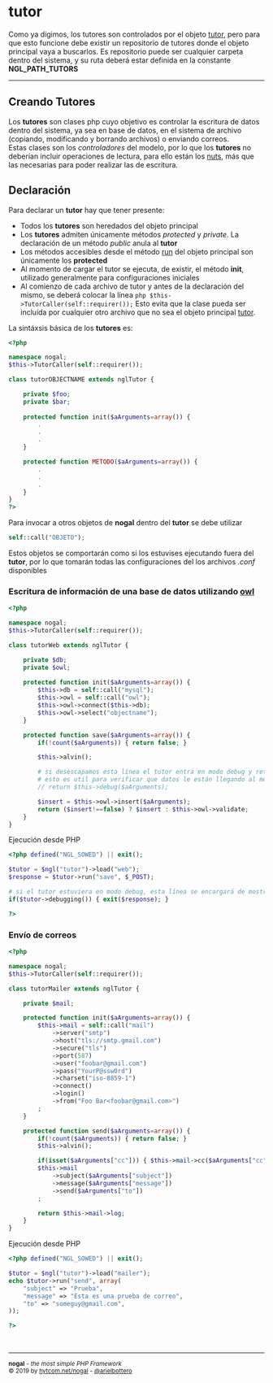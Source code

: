 # tutor
Como ya digimos, los tutores son controlados por el objeto [tutor](tutor.md), pero para que esto funcione debe existir un repositorio de tutores donde el objeto principal vaya a buscarlos.
Es repositorio puede ser cualquier carpeta dentro del sistema, y su ruta deberá estar definida en la constante **NGL_PATH_TUTORS**

___

## Creando Tutores
Los **tutores** son clases php cuyo objetivo es controlar la escritura de datos dentro del sistema, ya sea en base de datos, en el sistema de archivo (copiando, modificando y borrando archivos) o enviando correos.<br />
Estas clases son los *controladores* del modelo, por lo que los **tutores** no deberían incluir operaciones de lectura, para ello están los [nuts](nut.md), más que las necesarias para poder realizar las de escritura.

## Declaración
Para declarar un **tutor** hay que tener presente:
- Todos los **tutores** son heredados del objeto principal
- Los **tutores** admiten únicamente métodos *protected* y *private*. La declaración de un método *public* anula al **tutor**
- Los métodos accesibles desde el método [run](tutor.md#run) del objeto principal son únicamente los **protected**
- Al momento de cargar el tutor se ejecuta, de existir, el método **init**, utilizado generalmente para configuraciones iniciales
- Al comienzo de cada archivo de tutor y antes de la declaración del mismo, se deberá colocar la línea ```php $this->TutorCaller(self::requirer());``` Esto evita que la clase pueda ser incluída por cualquier otro archivo que no sea el objeto principal [tutor](tutor.md).

La sintáxsis básica de los **tutores** es:

```php
<?php

namespace nogal;
$this->TutorCaller(self::requirer());

class tutorOBJECTNAME extends nglTutor {

	private $foo;
	private $bar;
	
	protected function init($aArguments=array()) {
		.
		.
		.
	}

	protected function METODO($aArguments=array()) {
		.
		.
		.
	}
}
?>
```

Para invocar a otros objetos de **nogal** dentro del **tutor** se debe utilizar
```php
self::call("OBJETO");
```
Estos objetos se comportarán como si los estuvises ejecutando fuera del **tutor**, por lo que tomarán todas las configuraciones del los archivos *.conf* disponibles

### Escritura de información de una base de datos utilizando [owl](owl.md)
```php
<?php

namespace nogal;
$this->TutorCaller(self::requirer());

class tutorWeb extends nglTutor {

	private $db;
	private $owl;
	
	protected function init($aArguments=array()) {
		$this->db = self::call("mysql");
		$this->owl = self::call("owl");
		$this->owl->connect($this->db);
		$this->owl->select("objectname");
	}

	protected function save($aArguments=array()) {
		if(!count($aArguments)) { return false; }

		$this->alvin();

		# si desescapamos esta línea el tutor entra en modo debug y retorna el valor de la variable $aArguments
		# esto es util para verificar que datos le están llegando al método
		// return $this->debug($aArguments);

		$insert = $this->owl->insert($aArguments);
		return ($insert!==false) ? $insert : $this->owl->validate;
	}
}
```

Ejecución desde PHP
```php 
<?php defined("NGL_SOWED") || exit();

$tutor = $ngl("tutor")->load("web");
$response = $tutor->run("save", $_POST);

# si el tutor estuviera en modo debug, esta línea se encargará de mostrar la salida de datos
if($tutor->debugging()) { exit($response); }

?>
```


### Envío de correos
```php
<?php

namespace nogal;
$this->TutorCaller(self::requirer());

class tutorMailer extends nglTutor {

	private $mail;

	protected function init($aArguments=array()) {
		$this->mail = self::call("mail")
			->server("smtp")
			->host("tls://smtp.gmail.com")
			->secure("tls")
			->port(587)
			->user("foobar@gmail.com")
			->pass("YourP@ssw0rd")
			->charset("iso-8859-1")
			->connect()
			->login()
			->from("Foo Bar<foobar@gmail.com>")
		;
	}

	protected function send($aArguments=array()) {
		if(!count($aArguments)) { return false; }
		$this->alvin();

		if(isset($aArguments["cc"])) { $this->mail->cc($aArguments["cc"]); }
		$this->mail
			->subject($aArguments["subject"])
			->message($aArguments["message"])
			->send($aArguments["to"])
		;

		return $this->mail->log;
	}
}
```

Ejecución desde PHP
```php 
<?php defined("NGL_SOWED") || exit();

$tutor = $ngl("tutor")->load("mailer");
echo $tutor->run("send", array(
	"subject" => "Prueba",
	"message" => "Esta es una prueba de correo",
	"to" => "someguy@gmail.com",
));

?>
```

&nbsp;
___
<sub><b>nogal</b> - <em>the most simple PHP Framework</em></sub><br />
<sup>&copy; 2019 by <a href="http://hytcom.net/nogal">hytcom.net/nogal</a> - <a href="https://github.com/arielbottero">@arielbottero</a></sup><br />